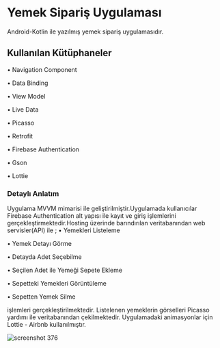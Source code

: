 # Yemek Sipariş Uygulaması
Android-Kotlin ile yazılmış yemek sipariş uygulamasıdır.

## Kullanılan Kütüphaneler
• Navigation Component

• Data Binding

• View Model

• Live Data

• Picasso

• Retrofit

• Firebase Authentication

• Gson

• Lottie

### Detaylı Anlatım
Uygulama MVVM mimarisi ile geliştirilmiştir.Uygulamada kullanıcılar Firebase Authentication alt yapısı ile kayıt ve giriş işlemlerini gerçekleştirmektedir.Hosting üzerinde barındırılan veritabanından web servisler(API) ile ;
• Yemekleri Listeleme

• Yemek Detayı Görme

• Detayda Adet Seçebilme

• Seçilen Adet ile Yemeği Sepete Ekleme

• Sepetteki Yemekleri Görüntüleme

• Sepetten Yemek Silme 

işlemleri gerçekleştirilmektedir. Listelenen yemeklerin görselleri Picasso yardımı ile veritabanından çekilmektedir. Uygulamadaki animasyonlar için Lottie - Airbnb kullanılmıştır.

![screenshot 376](https://user-images.githubusercontent.com/83397231/159345662-e0fa6890-d29a-41a9-8fed-7c6b6584d7a8.jpg)

